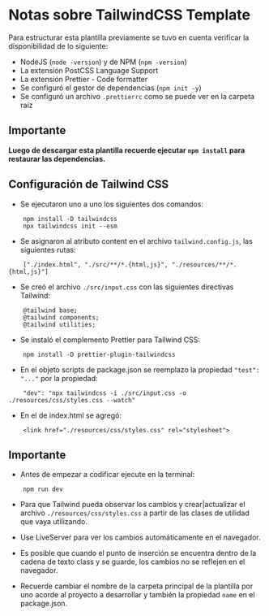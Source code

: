 # Notas sobre TailwindCSS Template

Para estructurar esta plantilla previamente se tuvo en cuenta verificar la disponibilidad de lo siguiente:

- NodeJS (`node -version`) y de NPM (`npm -version`)
- La extensión PostCSS Language Support
- La extensión Prettier - Code formatter
- Se configuró el gestor de dependencias (`npm init -y`)
- Se configuró un archivo `.prettierrc` como se puede ver en la carpeta raíz

## Importante
**Luego de descargar esta plantilla recuerde ejecutar `npm install` para restaurar las dependencias.**

## Configuración de Tailwind CSS
- Se ejecutaron uno a uno los siguientes dos comandos:
~~~
    npm install -D tailwindcss
    npx tailwindcss init --esm
~~~

- Se asignaron al atributo content en el archivo `tailwind.config.js`, las siguientes rutas:
~~~
    ["./index.html", "./src/**/*.{html,js}", "./resources/**/*.{html,js}"]
~~~

- Se creó el archivo `./src/input.css` con las siguientes directivas Tailwind:
~~~
    @tailwind base;
    @tailwind components;
    @tailwind utilities;
~~~

- Se instaló el complemento Prettier para Tailwind CSS:
~~~
    npm install -D prettier-plugin-tailwindcss
~~~

- En el objeto scripts de package.json se reemplazo la propiedad `"test": "..."` por la propiedad:
~~~    
    "dev": "npx tailwindcss -i ./src/input.css -o ./resources/css/styles.css --watch"
~~~

- En el <head> de index.html se agregó:
~~~
    <link href="./resources/css/styles.css" rel="stylesheet">
~~~

## Importante
- Antes de empezar a codificar ejecute en la terminal:
~~~
    npm run dev
~~~
- Para que Tailwind pueda observar los cambios y crear|actualizar el archivo `./resources/css/styles.css` a partir de las clases de utilidad que vaya utilizando.

- Use LiveServer para ver los cambios automáticamente en el navegador.

- Es posible que cuando el punto de inserción se encuentra dentro de la cadena de texto class y se guarde, los cambios no se reflejen en el navegador.

- Recuerde cambiar el nombre de la carpeta principal de la plantilla por uno acorde al proyecto a desarrollar y también la propiedad `name` en el package.json.
